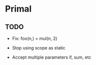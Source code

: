 # Primal

## TODO
* Fix: foo(n,) = mul(n, 2)

* Stop using scope as static
* Accept multiple parameters if, sum, etc